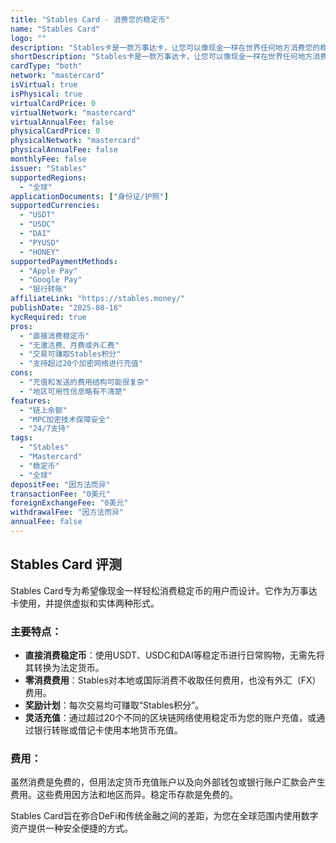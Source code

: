 ```yaml
---
title: "Stables Card - 消费您的稳定币"
name: "Stables Card"
logo: ""
description: "Stables卡是一款万事达卡，让您可以像现金一样在世界任何地方消费您的稳定币。"
shortDescription: "Stables卡是一款万事达卡，让您可以像现金一样在世界任何地方消费您的稳定币。"
cardType: "both"
network: "mastercard"
isVirtual: true
isPhysical: true
virtualCardPrice: 0
virtualNetwork: "mastercard"
virtualAnnualFee: false
physicalCardPrice: 0
physicalNetwork: "mastercard"
physicalAnnualFee: false
monthlyFee: false
issuer: "Stables"
supportedRegions:
  - "全球"
applicationDocuments: ["身份证/护照"]
supportedCurrencies:
  - "USDT"
  - "USDC"
  - "DAI"
  - "PYUSD"
  - "HONEY"
supportedPaymentMethods:
  - "Apple Pay"
  - "Google Pay"
  - "银行转账"
affiliateLink: "https://stables.money/"
publishDate: "2025-08-18"
kycRequired: true
pros:
  - "直接消费稳定币"
  - "无激活费、月费或外汇费"
  - "交易可赚取Stables积分"
  - "支持超过20个加密网络进行充值"
cons:
  - "充值和发送的费用结构可能很复杂"
  - "地区可用性信息略有不清楚"
features:
  - "链上余额"
  - "MPC加密技术保障安全"
  - "24/7支持"
tags:
  - "Stables"
  - "Mastercard"
  - "稳定币"
  - "全球"
depositFee: "因方法而异"
transactionFee: "0美元"
foreignExchangeFee: "0美元"
withdrawalFee: "因方法而异"
annualFee: false
---
```



## Stables Card 评测

Stables Card专为希望像现金一样轻松消费稳定币的用户而设计。它作为万事达卡使用，并提供虚拟和实体两种形式。

### 主要特点：

*   **直接消费稳定币**：使用USDT、USDC和DAI等稳定币进行日常购物，无需先将其转换为法定货币。
*   **零消费费用**：Stables对本地或国际消费不收取任何费用，也没有外汇（FX）费用。
*   **奖励计划**：每次交易均可赚取“Stables积分”。
*   **灵活充值**：通过超过20个不同的区块链网络使用稳定币为您的账户充值，或通过银行转账或借记卡使用本地货币充值。

### 费用：

虽然消费是免费的，但用法定货币充值账户以及向外部钱包或银行账户汇款会产生费用。这些费用因方法和地区而异。稳定币存款是免费的。

Stables Card旨在弥合DeFi和传统金融之间的差距，为您在全球范围内使用数字资产提供一种安全便捷的方式。
